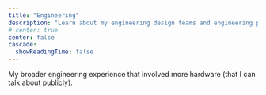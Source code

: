 ```yaml
---
title: "Engineering"
description: "Learn about my engineering design teams and engineering projects"
# center: true
center: false
cascade:
  showReadingTime: false
---
```

My broader engineering experience that involved more hardware (that I can talk about publicly).